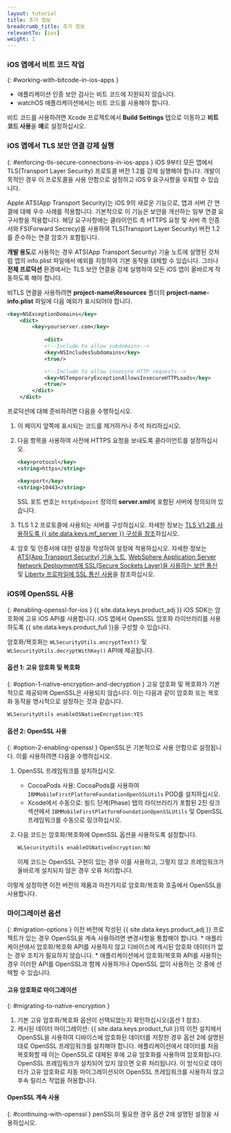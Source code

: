 ```yaml
---
layout: tutorial
title: 추가 정보
breadcrumb_title: 추가 정보
relevantTo: [ios]
weight: 1
---
```

<!-- NLS_CHARSET=UTF-8 -->
### iOS 앱에서 비트 코드 작업
{: #working-with-bitcode-in-ios-apps }
* 애플리케이션 인증 보안 검사는 비트 코드에 지원되지 않습니다. 
* watchOS 애플리케이션에서는 비트 코드를 사용해야 합니다. 

비트 코드를 사용하려면 Xcode 프로젝트에서 **Build Settings** 탭으로 이동하고 **비트 코드 사용**을 **예**로 설정하십시오. 

### iOS 앱에서 TLS 보안 연결 강제 실행
{: #enforcing-tls-secure-connections-in-ios-apps }
iOS 9부터 모든 앱에서 TLS(Transport Layer Security) 프로토콜 버전 1.2를 강제 실행해야 합니다. 개발이 목적인 경우 이 프로토콜을 사용 안함으로 설정하고 iOS 9 요구사항을 우회할 수 있습니다. 

Apple ATS(App Transport Security)는 iOS 9의 새로운 기능으로, 앱과 서버 간 연결에 대해 우수 사례를 적용합니다. 기본적으로 이 기능은 보안을 개선하는 일부 연결 요구사항을 적용합니다. 해당 요구사항에는 클라이언트 측 HTTPS 요청 및 서버 측 인증서와 FS(Forward Secrecy)를 사용하여 TLS(Transport Layer Security) 버전 1.2를 준수하는 연결 암호가 포함됩니다. 

**개발 용도**로 사용하는 경우 ATS(App Transport Security) 기술 노트에 설명된 것처럼 앱의 info.plist 파일에서 예외를 지정하여 기본 동작을 대체할 수 있습니다. 그러나 **전체 프로덕션** 환경에서는 TLS 보안 연결을 강제 실행하여 모든 iOS 앱이 올바르게 작동하도록 해야 합니다. 

비TLS 연결을 사용하려면 **project-name\Resources** 폴더의 **project-name-info.plist** 파일에 다음 예외가 표시되어야 합니다. 

```xml
<key>NSExceptionDomains</key>
    <dict>
        <key>yourserver.com</key>
    
            <dict>
            <!--Include to allow subdomains-->
            <key>NSIncludesSubdomains</key>
            <true/>

            <!--Include to allow insecure HTTP requests-->
            <key>NSTemporaryExceptionAllowsInsecureHTTPLoads</key>
            <true/>
        </dict>
    </dict>
```

프로덕션에 대해 준비하려면 다음을 수행하십시오. 

1. 이 페이지 앞쪽에 표시되는 코드를 제거하거나 주석 처리하십시오.   
2. 다음 항목을 사용하여 사전에 HTTPS 요청을 보내도록 클라이언트를 설정하십시오.   

   ```xml
   <key>protocol</key>
   <string>https</string>

   <key>port</key>
   <string>10443</string>
   ```
   
   SSL 포트 번호는 `httpEndpoint` 정의의 **server.xml**에 포함된 서버에 정의되어 있습니다. 
    
3. TLS 1.2 프로토콜에 사용되는 서버를 구성하십시오. 자세한 정보는 [TLS V1.2를 사용하도록 {{ site.data.keys.mf_server }} 구성을 참조](http://www-01.ibm.com/support/docview.wss?uid=swg21965659)하십시오. 
4. 암호 및 인증서에 대한 설정을 작성하여 설정에 적용하십시오. 자세한 정보는 [ATS(App Transport Security) 기술 노트](https://developer.apple.com/library/prerelease/ios/technotes/App-Transport-Security-Technote/), [WebSphere Application Server Network Deployment에 SSL(Secure Sockets Layer)을 사용하는 보안 통신](http://www-01.ibm.com/support/knowledgecenter/SSAW57_8.5.5/com.ibm.websphere.nd.doc/ae/csec_sslsecurecom.html?cp=SSAW57_8.5.5%2F1-8-2-33-4-0&lang=en) 및 [Liberty 프로파일에 SSL 통신 사용](http://www-01.ibm.com/support/knowledgecenter/SSAW57_8.5.5/com.ibm.websphere.wlp.nd.doc/ae/twlp_sec_ssl.html?cp=SSAW57_8.5.5%2F1-3-11-0-4-1-0)을 참조하십시오. 

### iOS에 OpenSSL 사용
{: #enabling-openssl-for-ios }
{{ site.data.keys.product_adj }} iOS SDK는 암호화에 고유 iOS API를 사용합니다. iOS 앱에서 OpenSSL 암호화 라이브러리를 사용하도록 {{ site.data.keys.product_full }}을 구성할 수 있습니다. 

암호화/복호화는 `WLSecurityUtils.encryptText()` 및 `WLSecurityUtils.decryptWithKey()` API에 제공됩니다. 

#### 옵션 1: 고유 암호화 및 복호화
{: #option-1-native-encryption-and-decryption }
고유 암호화 및 복호화가 기본적으로 제공되며 OpenSSL은 사용되지 않습니다. 이는 다음과 같이 암호화 또는 복호화 동작을 명시적으로 설정하는 것과 같습니다. 

```xml
WLSecurityUtils enableOSNativeEncryption:YES
```

#### 옵션 2: OpenSSL 사용
{: #option-2-enabling-openssl }
OpenSSL은 기본적으로 사용 안함으로 설정됩니다. 이를 사용하려면 다음을 수행하십시오. 

1. OpenSSL 프레임워크를 설치하십시오. 
    * CocoaPods 사용: CocoaPods를 사용하여 `IBMMobileFirstPlatformFoundationOpenSSLUtils` POD를 설치하십시오. 
    * Xcode에서 수동으로: 빌드 단계(Phase) 탭의 라이브러리가 포함된 2진 링크 섹션에서 `IBMMobileFirstPlatformFoundationOpenSSLUtils` 및 OpenSSL 프레임워크를 수동으로 링크하십시오. 
2. 다음 코드는 암호화/복호화에 OpenSSL 옵션을 사용하도록 설정합니다. 

   ```xml
   WLSecurityUtils enableOSNativeEncryption:NO
   ```
    
   이제 코드는 OpenSSL 구현이 있는 경우 이를 사용하고, 그렇지 않고 프레임워크가 올바르게 설치되지 않은 경우 오류 처리합니다. 

이렇게 설정하면 이전 버전의 제품과 마찬가지로 암호화/복호화 호출에서 OpenSSL을 사용합니다. 

### 마이그레이션 옵션
{: #migration-options }
이전 버전에 작성된 {{ site.data.keys.product_adj }} 프로젝트가 있는 경우 OpenSSL을 계속 사용하려면 변경사항을 통합해야 합니다. 
    * 애플리케이션에서 암호화/복호화 API를 사용하지 않고 디바이스에 캐시된 암호화 데이터가 없는 경우 조치가 필요하지 않습니다. 
    * 애플리케이션에서 암호화/복호화 API를 사용하는 경우 이러한 API를 OpenSSL과 함께 사용하거나 OpenSSL 없이 사용하는 것 중에 선택할 수 있습니다. 

#### 고유 암호화로 마이그레이션
{: #migrating-to-native-encryption }
1. 기본 고유 암호화/복호화 옵션이 선택되었는지 확인하십시오(옵션 1 참조). 
2. 캐시된 데이터 마이그레이션: {{ site.data.keys.product_full }}의 이전 설치에서 OpenSSL을 사용하여 디바이스에 암호화된 데이터를 저장한 경우 옵션 2에 설명된 대로 OpenSSL 프레임워크를 설치해야 합니다. 애플리케이션에서 데이터를 처음 복호화할 때 이는 OpenSSL로 대체된 후에 고유 암호화를 사용하여 암호화됩니다. OpenSSL 프레임워크가 설치되어 있지 않으면 오류 처리됩니다. 이 방식으로 데이터가 고유 암호화로 자동 마이그레이션되어 OpenSSL 프레임워크를 사용하지 않고 후속 릴리스 작업을 허용합니다. 

#### OpenSSL 계속 사용
{: #continuing-with-openssl }
penSSL이 필요한 경우 옵션 2에 설명된 설정을 사용하십시오. 
